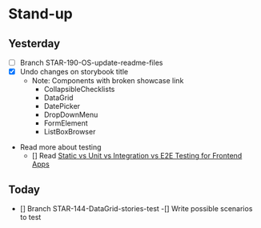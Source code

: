 # Stand-up

## Yesterday

- [ ] Branch STAR-190-OS-update-readme-files
- [X] Undo changes on storybook title
  - Note: Components with broken showcase link
    - CollapsibleChecklists
    - DataGrid
    - DatePicker
    - DropDownMenu
    - FormElement
    - ListBoxBrowser
- Read more about testing
  - [] Read [Static vs Unit vs Integration vs E2E Testing for Frontend Apps](https://kentcdodds.com/static/c56de32357ab41ab66d6feb2dfaec567/00d43/testing-trophy.png)

## Today

- [] Branch STAR-144-DataGrid-stories-test
 -[] Write possible scenarios to test
 